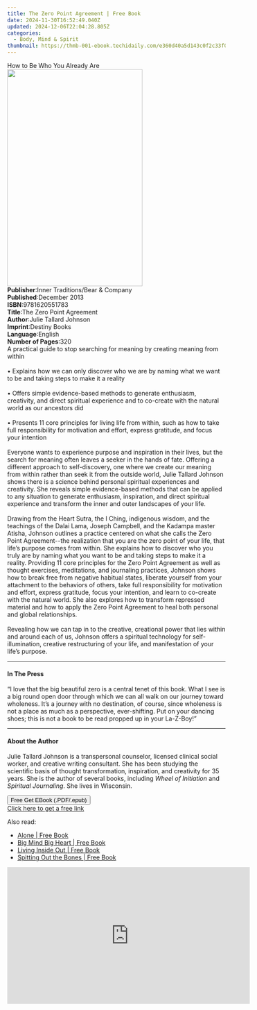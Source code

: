 ```yaml
---
title: The Zero Point Agreement | Free Book
date: 2024-11-30T16:52:49.040Z
updated: 2024-12-06T22:04:28.805Z
categories:
  - Body, Mind & Spirit
thumbnail: https://thmb-001-ebook.techidaily.com/e360d40a5d143c0f2c33f0d47c9fa8acb738d7447beb916c3ddb20773bdf5ef7.jpg
---
```

<main id="book-container">
  <div class="flex flex-col">
    <div class="book-brief flex-1 py-6 px-4 sm:p-6 md:py-10 md:px-8">
      <!-- brief-->
      <div class="book-brief-main">How to Be Who You Already Are</div>
    </div>
    <div
      class="book-meta-info flex-1 grid gap-4 col-start-1 col-end-3 row-start-1 sm:mb-6 sm:grid-cols-4 lg:gap-6 lg:col-start-2 lg:row-end-6 lg:row-span-6 lg:mb-0"
    >
      <div
        class="book-meta-info-left place-content-center mt-4 p-4 text-sm leading-6 col-start-2 col-span-2 dark:text-slate-400"
      >
        <img
          class="w-full h-500 object-cover rounded-lg sm:h-255 sm:col-span-2 lg:col-span-full"
          src="https://img-001-ebook.techidaily.com/aa877495179aa64ea7eabacd2706aa23c9f14985d6241611603253cc74c10527.jpg"
          alt=""
          width="312"
          height="500"
        />
      </div>
      <div
        class="book-meta-info-right mt-2 col-start-1 row-start-2 col-span-3 self-center"
      >
        <!-- meta data  -->
        <div class="flex flex-col px-4 md:px-8">
          <div class="flex-1">
            <strong>Publisher</strong>:<span class="px-2"
              >Inner Traditions/Bear &amp; Company</span
            >
          </div>
          <div class="flex-1">
            <strong>Published</strong>:<span class="px-2">December 2013</span>
          </div>
          <div class="flex-1">
            <strong>ISBN</strong>:<span class="px-2">9781620551783</span>
          </div>
          <div class="flex-1">
            <strong>Title</strong>:<span class="px-2"
              >The Zero Point Agreement</span
            >
          </div>
          <div class="flex-1">
            <strong>Author</strong>:<span class="px-2"
              >Julie Tallard Johnson</span
            >
          </div>
          <div class="flex-1">
            <strong>Imprint</strong>:<span class="px-2">Destiny Books</span>
          </div>
          <div class="flex-1">
            <strong>Language</strong>:<span class="px-2">English</span>
          </div>
          <div class="flex-1">
            <strong>Number of Pages</strong>:<span class="px-2">320</span>
          </div>
        </div>
      </div>
    </div>
    <div class="book-description flex-1 py-6 px-4 sm:p-6 md:py-10 md:px-8">
      <div class="book-description-main">
        <div accordion-content="" id="description">
          A practical guide to stop searching for meaning by creating meaning
          from within <br />
          <br />• Explains how we can only discover who we are by naming what we
          want to be and taking steps to make it a reality <br />
          <br />• Offers simple evidence-based methods to generate enthusiasm,
          creativity, and direct spiritual experience and to co-create with the
          natural world as our ancestors did <br />
          <br />• Presents 11 core principles for living life from within, such
          as how to take full responsibility for motivation and effort, express
          gratitude, and focus your intention <br />
          <br />Everyone wants to experience purpose and inspiration in their
          lives, but the search for meaning often leaves a seeker in the hands
          of fate. Offering a different approach to self-discovery, one where we
          create our meaning from within rather than seek it from the outside
          world, Julie Tallard Johnson shows there is a science behind personal
          spiritual experiences and creativity. She reveals simple
          evidence-based methods that can be applied to any situation to
          generate enthusiasm, inspiration, and direct spiritual experience and
          transform the inner and outer landscapes of your life. <br />
          <br />Drawing from the Heart Sutra, the I Ching, indigenous wisdom,
          and the teachings of the Dalai Lama, Joseph Campbell, and the Kadampa
          master Atisha, Johnson outlines a practice centered on what she calls
          the Zero Point Agreement--the realization that you are the zero point
          of your life, that life’s purpose comes from within. She explains how
          to discover who you truly are by naming what you want to be and taking
          steps to make it a reality. Providing 11 core principles for the Zero
          Point Agreement as well as thought exercises, meditations, and
          journaling practices, Johnson shows how to break free from negative
          habitual states, liberate yourself from your attachment to the
          behaviors of others, take full responsibility for motivation and
          effort, express gratitude, focus your intention, and learn to
          co-create with the natural world. She also explores how to transform
          repressed material and how to apply the Zero Point Agreement to heal
          both personal and global relationships. <br />
          <br />Revealing how we can tap in to the creative, creational power
          that lies within and around each of us, Johnson offers a spiritual
          technology for self-illumination, creative restructuring of your life,
          and manifestation of your life’s purpose.
        </div>
        <div class="accordion-fader"></div>
      </div>
    </div>
    <div class="book-excerpts flex-1 py-6 px-4 sm:p-6 md:py-10 md:px-8">
      <!-- excerpts-->
      <div class="book-excerpts-main">
        <hr />
        <h4 class="placeholder placeholder-heading">
          <span>In The Press</span>
        </h4>
        <p>
          “I love that the big beautiful zero is a central tenet of this book.
          What I see is a big round open door through which we can all walk on
          our journey toward wholeness. It’s a journey with no destination, of
          course, since wholeness is not a place as much as a perspective,
          ever-shifting. Put on your dancing shoes; this is not a book to be
          read propped up in your La-Z-Boy!”
        </p>
      </div>
    </div>
    <div class="book-about-author flex-1 py-6 px-4 sm:p-6 md:py-10 md:px-8">
      <!-- about author-->
      <div class="book-main-author-main">
        <hr />
        <h4 class="placeholder placeholder-heading">
          <span>About the Author</span>
        </h4>
        <p>
          Julie Tallard Johnson is a transpersonal counselor, licensed clinical
          social worker, and creative writing consultant. She has been studying
          the scientific basis of thought transformation, inspiration, and
          creativity for 35 years. She is the author of several books, including
          <i>Wheel of Initiation</i> and <i>Spiritual Journaling</i>. She lives
          in Wisconsin.
        </p>
      </div>
    </div>
    <div class="book-free-get flex-1 py-6 px-4 sm:p-6 md:py-10 md:px-8">
      <button
        id="btn-free-get"
        class="bg-blue-500 hover:bg-blue-700 text-white font-bold py-2 px-4 rounded"
      >
        Free Get EBook (.PDF/.epub)
      </button>
      <div id="countdown-display" class="px-2 text-lg mt-2"></div>
      <a
        id="free-link"
        class="hidden bg-blue-500 hover:bg-blue-700 text-white font-bold py-2 px-4 rounded"
        href="https://www.ebooks.com/en-us/book/95782648/the-zero-point-agreement/julie-tallard-johnson/"
        target="_blank"
        >Click here to get a free link</a
      >
    </div>
    <script>
      let countdownTime = 0;
      let countdownInterval = null;
      document
        .getElementById('btn-free-get')
        .addEventListener('click', startCountdown);
      function startCountdown() {
        countdownTime = new Date().getTime() + 60000 * 3;
        countdownInterval = setInterval(updateCountdown, 1000);
        document.getElementById('btn-free-get').disabled = true;
        document
          .getElementById('btn-free-get')
          .classList.add('bg-gray-500', 'cursor-not-allowed');
      }
      function updateCountdown() {
        let currentTime = new Date().getTime();
        let timeLeft = countdownTime - currentTime;
        let secondsLeft = Math.floor(timeLeft / 1000);
        document.getElementById('countdown-display').innerHTML =
          `Remaining time: ${secondsLeft} seconds.`;
        if (secondsLeft <= 0) {
          clearInterval(countdownInterval);
          document.getElementById('btn-free-get').classList.add('hidden');
          document.getElementById('free-link').classList.remove('hidden');
          document.getElementById('countdown-display').innerHTML = '';
        }
      }
    </script>
  </div>
</main>

<ins class="adsbygoogle"
      style="display:block"
      data-ad-client="ca-pub-7571918770474297"
      data-ad-slot="8358498916"
      data-ad-format="auto"
      data-full-width-responsive="true"></ins>
    

<span class="atpl-alsoreadstyle">Also read:</span>
<div><ul>
<li><a href="https://novels-ebooks.techidaily.com/209540185-9780982720639-alone/"><u>Alone | Free Book</u></a></li>
<li><a href="https://novels-ebooks.techidaily.com/209540455-9780977142354-big-mind-big-heart/"><u>Big Mind Big Heart | Free Book</u></a></li>
<li><a href="https://novels-ebooks.techidaily.com/209540070-9781632950536-living-inside-out/"><u>Living Inside Out | Free Book</u></a></li>
<li><a href="https://novels-ebooks.techidaily.com/209540457-9780977142309-spitting-out-the-bones/"><u>Spitting Out the Bones | Free Book</u></a></li>
</ul></div>

<!-- affiliate ads begin -->
<iframe width="560" height="315" src="https://www.youtube.com/embed/MmTJlcwgyrQ?si=x3hba82M0tT57fj7" title="YouTube video player" frameborder="0" allow="accelerometer; autoplay; clipboard-write; encrypted-media; gyroscope; picture-in-picture; web-share" referrerpolicy="strict-origin-when-cross-origin" allowfullscreen></iframe>
<!-- affiliate ads end -->

